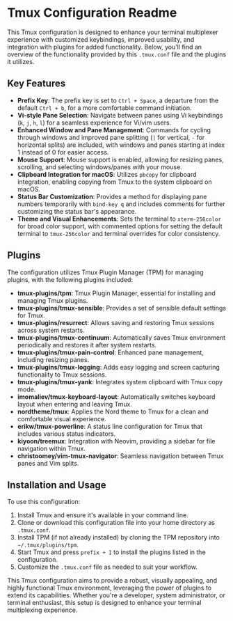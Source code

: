 # Tmux Configuration Readme

This Tmux configuration is designed to enhance your terminal multiplexer experience with customized keybindings, improved usability, and integration with plugins for added functionality. Below, you'll find an overview of the functionality provided by this `.tmux.conf` file and the plugins it utilizes.

## Key Features

- **Prefix Key**: The prefix key is set to `Ctrl + Space`, a departure from the default `Ctrl + b`, for a more comfortable command initiation.
- **Vi-style Pane Selection**: Navigate between panes using Vi keybindings (`k`, `j`, `h`, `l`) for a seamless experience for Vi/vim users.
- **Enhanced Window and Pane Management**: Commands for cycling through windows and improved pane splitting (`|` for vertical, `-` for horizontal splits) are included, with windows and panes starting at index 1 instead of 0 for easier access.
- **Mouse Support**: Mouse support is enabled, allowing for resizing panes, scrolling, and selecting windows/panes with your mouse.
- **Clipboard Integration for macOS**: Utilizes `pbcopy` for clipboard integration, enabling copying from Tmux to the system clipboard on macOS.
- **Status Bar Customization**: Provides a method for displaying pane numbers temporarily with `bind-key q` and includes comments for further customizing the status bar's appearance.
- **Theme and Visual Enhancements**: Sets the terminal to `xterm-256color` for broad color support, with commented options for setting the default terminal to `tmux-256color` and terminal overrides for color consistency.

## Plugins

The configuration utilizes Tmux Plugin Manager (TPM) for managing plugins, with the following plugins included:

- **tmux-plugins/tpm**: Tmux Plugin Manager, essential for installing and managing Tmux plugins.
- **tmux-plugins/tmux-sensible**: Provides a set of sensible default settings for Tmux.
- **tmux-plugins/resurrect**: Allows saving and restoring Tmux sessions across system restarts.
- **tmux-plugins/tmux-continuum**: Automatically saves Tmux environment periodically and restores it after system restarts.
- **tmux-plugins/tmux-pain-control**: Enhanced pane management, including resizing panes.
- **tmux-plugins/tmux-logging**: Adds easy logging and screen capturing functionality to Tmux sessions.
- **tmux-plugins/tmux-yank**: Integrates system clipboard with Tmux copy mode.
- **imomaliev/tmux-keyboard-layout**: Automatically switches keyboard layout when entering and leaving Tmux.
- **nordtheme/tmux**: Applies the Nord theme to Tmux for a clean and comfortable visual experience.
- **erikw/tmux-powerline**: A status line configuration for Tmux that includes various status indicators.
- **kiyoon/treemux**: Integration with Neovim, providing a sidebar for file navigation within Tmux.
- **christoomey/vim-tmux-navigator**: Seamless navigation between Tmux panes and Vim splits.

## Installation and Usage

To use this configuration:
1. Install Tmux and ensure it's available in your command line.
2. Clone or download this configuration file into your home directory as `.tmux.conf`.
3. Install TPM (if not already installed) by cloning the TPM repository into `~/.tmux/plugins/tpm`.
4. Start Tmux and press `prefix + I` to install the plugins listed in the configuration.
5. Customize the `.tmux.conf` file as needed to suit your workflow.

This Tmux configuration aims to provide a robust, visually appealing, and highly functional Tmux environment, leveraging the power of plugins to extend its capabilities. Whether you're a developer, system administrator, or terminal enthusiast, this setup is designed to enhance your terminal multiplexing experience.
